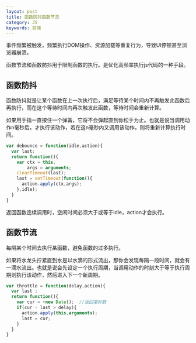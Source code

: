 ```yaml
---
layout: post
title: 函数防抖函数节流
category: JS
keywords: 前端
---
```


事件频繁被触发，频繁执行DOM操作、资源加载等重复行为，导致UI停顿甚至浏览器崩溃。

函数节流和函数防抖用于限制函数的执行。是优化高频率执行js代码的一种手段。

## 函数防抖
函数防抖就是让某个函数在上一次执行后，满足等待某个时间内不再触发此函数后再执行，而在这个等待时间内再次触发此函数，等待时间会重新计算。

如果用手指一直按住一个弹簧，它将不会弹起直到你松手为止。也就是说当调用动作n毫秒后，才执行该动作，若在这n毫秒内又调用该动作，则将重新计算执行时间。

```js
var debounce = function(idle,action){
  var last;
  return function(){
    var ctx = this,
        args = arguments;
    clearTimeout(last);
    last = setTimeout(function(){
      action.apply(ctx,args);
    },idle);
  }
}
```

返回函数连续调用时，空闲时间必须大于或等于idle，action才会执行。

## 函数节流
每隔某个时间去执行某函数，避免函数的过多执行。

如果将水龙头拧紧直到水是以水滴的形式流出，那你会发现每隔一段时间，就会有一滴水流出。也就是说会先设定一个执行周期，当调用动作的时刻大于等于执行周期则执行该动作，然后进入下一个新周期。

```js
var throttle = function(delay,action){
  var last ;
  return function(){
    var cur = +new Date();  //返回毫秒数
    if(cur - last > delay){
      action.apply(this,arguments);
      last = cur;
    }
  }
}

```
